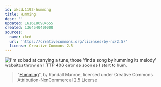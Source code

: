 ```yaml
---
id: xkcd.1192-humming
title: Humming
desc: ''
updated: 1616186984655
created: 1364540400000
sources:
  name: xkcd
  url: 'https://creativecommons.org/licenses/by-nc/2.5/'
  license: Creative Commons 2.5
---
```

![I'm so bad at carrying a tune, those 'find a song by humming its melody' websites throw an HTTP 406 error as soon as I start to hum.](https://imgs.xkcd.com/comics/humming.png)
> "[Humming](https://xkcd.com/1192/)", by Randall Munroe, licensed under Creative Commons Attribution-NonCommercial 2.5 License
